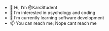 - 👋 Hi, I’m @KarsStudent
- 👀 I’m interested in psychology and coding
- 🌱 I’m currently learning software development
- 📫 You can reach me; Nope cant reach me

<!---
KarsStudent/KarsStudent is a ✨ special ✨ repository because its `README.md` (this file) appears on your GitHub profile.
You can click the Preview link to take a look at your changes.
--->
